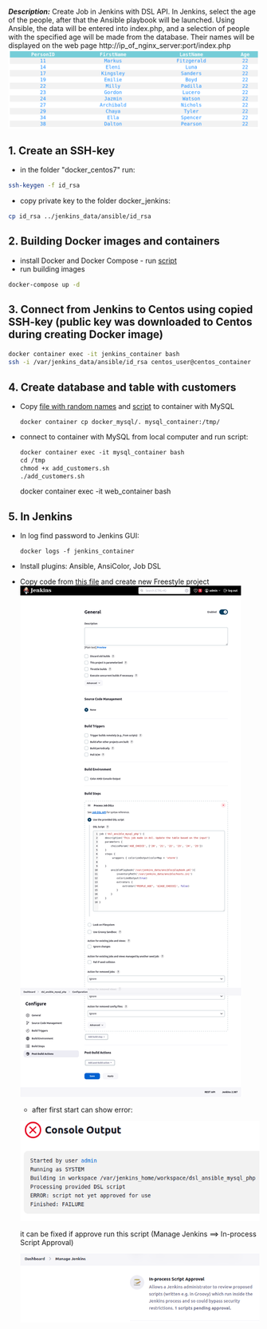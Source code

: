 **_Description:_**
Create Job in Jenkins with DSL API.
In Jenkins, select the age of the people, after that the Ansible playbook will be launched. Using Ansible, the data will be entered into index.php, and a selection of people with the specified age will be made from the database. Their names will be displayed on the web page http://ip_of_nginx_server:port/index.php
![](images/2.png)

## 1. Create an SSH-key

- in the folder "docker_centos7" run:

```bash
ssh-keygen -f id_rsa
```

- copy private key to the folder docker_jenkins:

```bash
cp id_rsa ../jenkins_data/ansible/id_rsa

```

## 2. Building Docker images and containers

- install Docker and Docker Compose - run [script](install_docker.sh)
- run building images

```bash
docker-compose up -d
```

## 3. Connect from Jenkins to Centos using copied SSH-key (public key was downloaded to Centos during creating Docker image)

```bash
docker container exec -it jenkins_container bash
ssh -i /var/jenkins_data/ansible/id_rsa centos_user@centos_container
```

## 4. Create database and table with customers

- Copy [file with random names](docker_mysql/add_customers.sh) and [script](docker_mysql/add_customers.sh) to container with MySQL

  ```
  docker container cp docker_mysql/. mysql_container:/tmp/
  ```

- connect to container with MySQL from local computer and run script:

  ```
  docker container exec -it mysql_container bash
  cd /tmp
  chmod +x add_customers.sh
  ./add_customers.sh
  ```

  docker container exec -it web_container bash

## 5. In Jenkins

- In log find password to Jenkins GUI:

  ```
  docker logs -f jenkins_container
  ```

- Install plugins: Ansible, AnsiColor, Job DSL

- Copy code from [this file](dsl_job.j2) and create new Freestyle project
  ![](images/dsl_1.png)

  - after first start can show error:

  ![Alt text](images/dsl_2.png)

  it can be fixed if approve run this script (Manage Jenkins ==> In-process Script Approval)

  ![Alt text](images/dsl_3.png)
